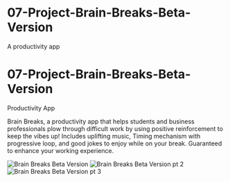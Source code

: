 # 07-Project-Brain-Breaks-Beta-Version
A productivity app
# 07-Project-Brain-Breaks-Beta-Version

Productivity App

Brain Breaks, a productivity app that helps students and business professionals plow through difficult work by using positive reinforcement to keep the vibes up!
Includes uplifting music, Timing mechanism with progressive loop, and good jokes to enjoy while on your break. Guaranteed to enhance your working experience. 

![Brain Breaks Beta Version](https://user-images.githubusercontent.com/85536828/128836875-b3c4fc0f-f8fc-4c7e-a294-ed10aac17cd3.JPG)
![Brain Breaks Beta Version pt 2](https://user-images.githubusercontent.com/85536828/128836877-fdc2a8db-6ce3-4c9a-bdb9-2deb638946dc.JPG)
![Brain Breaks Beta Version pt 3](https://user-images.githubusercontent.com/85536828/128836872-590acec1-fc56-4017-b327-8c55228d76c6.JPG)
